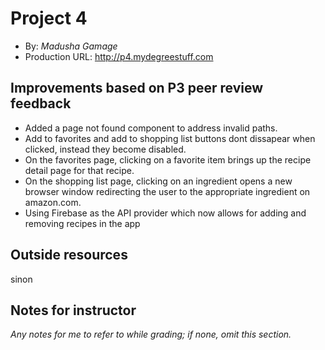 # Project 4

- By: _Madusha Gamage_
- Production URL: <http://p4.mydegreestuff.com>

## Improvements based on P3 peer review feedback

- Added a page not found component to address invalid paths.
- Add to favorites and add to shopping list buttons dont dissapear when clicked, instead they become disabled.
- On the favorites page, clicking on a favorite item brings up the recipe detail page for that recipe.
- On the shopping list page, clicking on an ingredient opens a new browser window redirecting the user to the appropriate ingredient on amazon.com.
- Using Firebase as the API provider which now allows for adding and removing recipes in the app

## Outside resources

sinon

## Notes for instructor

_Any notes for me to refer to while grading; if none, omit this section._
